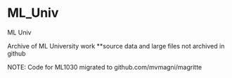 # ML_Univ
ML Univ

Archive of ML University work
**source data and large files not archived in github


NOTE: Code for ML1030 migrated to github.com/mvmagni/magritte
